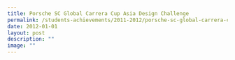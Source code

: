 ```yaml
---
title: Porsche SC Global Carrera Cup Asia Design Challenge
permalink: /students-achievements/2011-2012/porsche-sc-global-carrera-cup-asia-design-challenge/
date: 2012-01-01
layout: post
description: ""
image: ""
---
```

